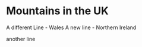 Mountains in the UK
===================
A different Line - Wales
A new line - Northern Ireland

another line 